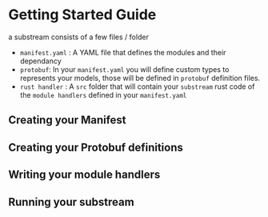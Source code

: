 # Getting Started Guide

a substream consists of a few files / folder

* `manifest.yaml` : A YAML file that defines the modules and their dependancy
* `protobuf`: In your `manifest.yaml` you will define custom types to represents your models, those will be defined in `protobuf` definition files.&#x20;
* `rust handler` : A `src` folder that will contain your `substream` rust code of the `module handlers` defined in your `manifest.yaml`

## Creating your Manifest

## Creating your Protobuf definitions

## Writing your module handlers

## Running your substream
